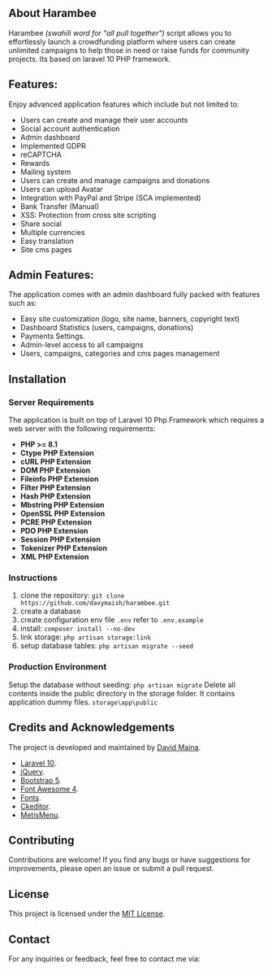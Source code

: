 ## About Harambee
Harambee *(swahili word for "all pull together")* script allows you to effortlessly launch a crowdfunding platform where users can create unlimited campaigns to help those in need or raise funds for community projects. Its based on laravel 10 PHP framework.

## Features:
Enjoy advanced application features which include but not limited to:

- Users can create and manage their user accounts
- Social account authentication
- Admin dashboard
- Implemented GDPR
- reCAPTCHA
- Rewards
- Mailing system
- Users can create and manage campaigns and donations
- Users can upload Avatar
- Integration with PayPal and Stripe (SCA implemented)
- Bank Transfer (Manual)
- XSS: Protection from cross site scripting
- Share social
- Multiple currencies
- Easy translation
- Site cms pages

## Admin Features:
The application comes with an admin dashboard fully packed with features such as:

- Easy site customization (logo, site name, banners, copyright text)
- Dashboard Statistics (users, campaigns, donations)
- Payments Settings.
- Admin-level access to all campaigns
- Users, campaigns, categories and cms pages management

## Installation

### Server Requirements
The application is built on top of Laravel 10 Php Framework which requires a web server with the following requirements:

- **PHP >= 8.1**
- **Ctype PHP Extension**
- **cURL PHP Extension**
- **DOM PHP Extension**
- **Fileinfo PHP Extension**
- **Filter PHP Extension**
- **Hash PHP Extension**
- **Mbstring PHP Extension**
- **OpenSSL PHP Extension**
- **PCRE PHP Extension**
- **PDO PHP Extension**
- **Session PHP Extension**
- **Tokenizer PHP Extension**
- **XML PHP Extension**

### Instructions

1. clone the repository: `git clone https://github.com/davymaish/harambee.git`
2. create a database
3. create configuration env file `.env` refer to `.env.example`
4. install: `composer install --no-dev`
5. link storage: `php artisan storage:link`
6. setup database tables: `php artisan migrate --seed`

### Production Environment

Setup the database without seeding: `php artisan migrate`
Delete all contents inside the public directory in the storage folder. It contains application dummy files. `storage\app\public`

## Credits and Acknowledgements
 The project is developed and maintained by [David Maina](https://davymaish.github.io).

- [Laravel 10](http://laravel.com/).
- [jQuery](http://jquery.com/).
- [Bootstrap 5](http://getbootstrap.com/).
- [Font Awesome 4](http://fortawesome.github.io/Font-Awesome/).
- [Fonts](https://www.google.com/fonts).
- [Ckeditor](https://ckeditor.com/).
- [MetisMenu](https://github.com/onokumus/metisMenu/).

## Contributing

Contributions are welcome! If you find any bugs or have suggestions for improvements, please open an issue or submit a pull request.


## License

This project is licensed under the [MIT License](LICENSE).

## Contact

For any inquiries or feedback, feel free to contact me via:
